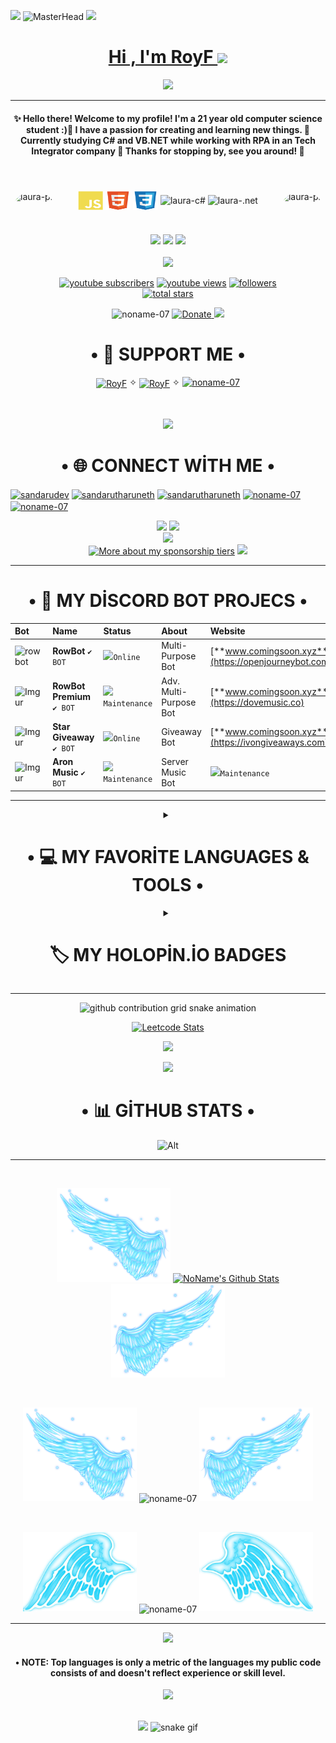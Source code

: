 <a href="https://github.com/404"><img src="https://user-images.githubusercontent.com/73097560/115834477-dbab4500-a447-11eb-908a-139a6edaec5c.gif"></a>
![MasterHead](https://cdn.discordapp.com/attachments/1006962822363750401/1203679780961128548/232446433-d5540fa2-fe28-4bb8-b929-cdb51fe61336.gif?ex=65d1f927&is=65bf8427&hm=d6ed9f60831b42aff0d1073bf6ddc636701c3328e1d9446913dcf243f968d7a4&)
<a href="https://github.com/404"><img src="https://user-images.githubusercontent.com/73097560/115834477-dbab4500-a447-11eb-908a-139a6edaec5c.gif"></a>
<!-- ![](https://komarev.com/ghpvc/?username=noname-07&color=blue) -->
<div align="center">
 <a href="https://github.com/noname-07">
  <h1 align="center">Hi , I'm RoyF <img src="https://media.giphy.com/media/hvRJCLFzcasrR4ia7z/giphy.gif" width="35"></h1>
<p align="center">
 
  <p align="center">
  <!-- Typing SVG by DenverCoder1 - https://github.com/DenverCoder1/readme-typing-svg -->
  <a href="https://github.com/DenverCoder1/readme-typing-svg">
    <img src="https://readme-typing-svg.demolab.com/?lines=Full-stack%20web%20and%20app%20developer;Experienced%20UI%2FUX%20Designer;10%2B%20years%20of%20coding%20experience;Always%20learning%20new%20things&font=Fira%20Code&center=true&width=440&height=45&color=f75c7e&vCenter=true&pause=1000&size=22" /></a>
</p>
 </p>
<hr/>
<!-- <h4 align="center">I'm a web developer and im currently learning programming languages like javascript, python, c++ etc.</h4> -->
<div align="center">
<!--
<img align="center" alt="zerotwo-pic" height="150" style="border-radius:50px;" src="https://media.giphy.com/media/O7b01gFko9Ohy/giphy.gif">
<img align="center" alt="zerotwo-pic" height="150" style="border-radius:50px;" src="https://c.tenor.com/yvGNPPoeZckAAAAC/darling-in.gif">
<img align="center" alt="zerotwo-pic" height="150" style="border-radius:50px;" src="https://media.giphy.com/media/eHQ5BsgBIBIGI/giphy.gif">
<img align="center" alt="zerotwo-pic" height="150" style="border-radius:50px;" src="https://media.giphy.com/media/j4h4FTCSkdfry/giphy.gif">
-->
  
  
  <div>
    
  <!-- <img align="center" height="165em" src="https://github-readme-stats.vercel.app/api?username=laurasiiia&show_icons=true&theme=tokyonight&include_all_commits=true&count_private=true"/>
  <img align="center" height="165em" src="https://github-readme-stats.vercel.app/api/top-langs/?username=laurasiiia&layout=compact&langs_count=7&theme=tokyonight"/> -->
   
</div>
  


  #### ✨ Hello there! Welcome to my profile! I'm a 21 year old computer science student :)👾 I have a passion for creating and learning new things. 🎨 Currently studying C# and VB.NET while working with RPA in an Tech Integrator company 🌱 Thanks for stopping by, see you around! 🌸
  
  
  #
  
<div style="display: inline_block" ><br>

  <img align="left" alt="laura-pic" height="150" style="border-radius:50px;" src="https://media.giphy.com/media/9vjgaOecdyJL38m03z/giphy.gif">

  <img align="center" alt="laura-Js" height="30" width="40" src="https://raw.githubusercontent.com/devicons/devicon/master/icons/javascript/javascript-plain.svg">
  <img align="center" alt="laura-HTML" height="30" width="40" src="https://raw.githubusercontent.com/devicons/devicon/master/icons/html5/html5-original.svg">
  <img align="center" alt="laura-CSS" height="30" width="40" src="https://raw.githubusercontent.com/devicons/devicon/master/icons/css3/css3-original.svg">
  <img align="center" alt="laura-c#" height="30" width"40" src="https://cdn.jsdelivr.net/gh/devicons/devicon/icons/csharp/csharp-original.svg" />
  <img align="center" alt="laura-.net" heigth="30" width="40" src="https://cdn.jsdelivr.net/gh/devicons/devicon/icons/dot-net/dot-net-plain.svg" />
          
          
 
  <img align="right" alt="laura-pic" height="150" style="border-radius:50px;" src="https://media.giphy.com/media/9vjgaOecdyJL38m03z/giphy.gif">
</div>
  
  #
  
<div> 
  <a href="https://www.linkedin.com/in/laura-loyola-5195aa213/" target="_blank"><img src="https://img.shields.io/badge/-LinkedIn-%230077B5?style=for-the-badge&logo=linkedin&logoColor=white" target="_blank"></a> 
  <a href="https://www.instagram.com/laurasiiia_/" target="_blank"><img src="https://img.shields.io/badge/-Instagram-%23E4405F?style=for-the-badge&logo=instagram&logoColor=white" target="_blank"></a>
  <a href = "mailto:lauraloyolarpeixoto@outlook.com"><img src="https://img.shields.io/badge/Microsoft_Outlook-0078D4?style=for-the-badge&logo=microsoft-outlook&logoColor=white" target="_blank"></a>
  
  </div>
<br>
  <a href="https://github.com/404"><img src="https://user-images.githubusercontent.com/73097560/115834477-dbab4500-a447-11eb-908a-139a6edaec5c.gif"></a>

 
  <p align="center">
      <a href="https://www.youtube.com/@mr.lawres?sub_confirmation=1">
         <img alt="youtube subscribers" title="Subscribe" src="https://custom-icon-badges.demolab.com/youtube/channel/subscribers/UCHrG-vbJeo7jqbOc5v53_7A?color=%23E05D44&label=SUBSCRIBE&logo=video&logoColor=white&style=for-the-badge&labelColor=CE4630"/></a> 
      <a href="https://www.youtube.com/@mr.lawres/videos">
         <img alt="youtube views" title="YouTube Views" src="https://custom-icon-badges.demolab.com/youtube/channel/views/UCHrG-vbJeo7jqbOc5v53_7A?color=%23E1AD0E&logo=eye&logoColor=white&style=for-the-badge&labelColor=C79600"/></a> 
      <a href="https://github.com/noname-07?tab=followers">
         <img alt="followers" title="Follow me" src="https://custom-icon-badges.demolab.com/github/followers/noname-07?color=236ad3&labelColor=1155ba&style=for-the-badge&logo=person-add&label=Follow&logoColor=white"/></a>
      <a href="https://github.com/noname-07?tab=repositories&sort=stargazers">
         <img alt="total stars" title="Total stars on GitHub" src="https://custom-icon-badges.demolab.com/github/stars/noname-07?color=55960c&style=for-the-badge&labelColor=488207&logo=star"/></a>
</p> 

<p align="center"> <img src="https://komarev.com/ghpvc/?username=noname-07&label=Profile%20views&color=0e75b6&style=plastic" alt="noname-07" /> <a href="https://www.youtube.com/c/noname-07">
    <img src="https://img.shields.io/badge/$-Support Me-ff69b4.svg?style=flat" alt="Donate" />
 <a href="https://github.com/404"><img src="https://user-images.githubusercontent.com/73097560/115834477-dbab4500-a447-11eb-908a-139a6edaec5c.gif"></a>
 <h1 align="center">• 💸 SUPPORT ME •</h1>
<p><a href="https://www.buymeacoffee.com/RoyF"> <img align="center" src="https://cdn.buymeacoffee.com/buttons/v2/default-yellow.png" height="50" width="210" alt="RoyF" /></a> ✧ <a href="https://ko-fi.com/RoyF"> <img align="center" src="https://cdn.ko-fi.com/cdn/kofi3.png?v=3" height="50" width="210" alt="RoyF" /></a> ✧ <a href="https://paypal.me/royfoffical"> <img src="https://github.com/andreostrovsky/donate-with-paypal/blob/master/dark.svg" height="50" width="210" alt="noname-07" /></a></p><br><br>
  </a> 
<a href="https://github.com/404"><img src="https://user-images.githubusercontent.com/73097560/115834477-dbab4500-a447-11eb-908a-139a6edaec5c.gif"></a></p>
 </a>
</div>

<h1 align="center">• 🌐 CONNECT WİTH ME •</h1>
<p align="left">
<a href="https://twitter.com/royfofficial" target="blank"><img align="center" src="https://raw.githubusercontent.com/rahuldkjain/github-profile-readme-generator/master/src/images/icons/Social/twitter.svg" alt="sandarudev" height="30" width="40" /></a>
<a href="https://instagram.com/royfofficial" target="blank"><img align="center" src="https://raw.githubusercontent.com/rahuldkjain/github-profile-readme-generator/master/src/images/icons/Social/instagram.svg" alt="sandarutharuneth" height="30" width="40" /></a>
<a href="https://facebook.com/royfofficial" target="blank"><img align="center" src="https://raw.githubusercontent.com/rahuldkjain/github-profile-readme-generator/master/src/images/icons/Social/facebook.svg" alt="sandarutharuneth" height="30" width="40" /></a>    
<a href="https://www.youtube.com/c/royfofficial" target="blank"><img align="center" src="https://raw.githubusercontent.com/rahuldkjain/github-profile-readme-generator/master/src/images/icons/Social/youtube.svg" alt="noname-07" height="30" width="40" /></a>
<a href="https://www.leetcode.com/royfofficial" target="blank"><img align="center" src="https://raw.githubusercontent.com/rahuldkjain/github-profile-readme-generator/master/src/images/icons/Social/leet-code.svg" alt="noname-07" height="30" width="40" /></a>
</p>
<a href="https://discord.gg/QZ3hWeJEEp"><img src="https://discord.com/api/guilds/815613595069054996/widget.png?style=banner2"></a>
<a href="https://discord.gg/QZ3hWeJEEp"><img src="https://discord.c99.nl/widget/theme-3/918463668679770173.png"></a>
<div align="center">
    <a href="https://discord.com/users/918463668679770173" title="Discord Account"><img src="https://lanyard.cnrad.dev/api/918463668679770173"></a>
</div>
<a href="https://github.com/sponsors/noname-07/"><img alt="More about my sponsorship tiers" title="Sponsorship Tiers" src="https://custom-icon-badges.demolab.com/badge/-More%20About%20My%20Sponsorship%20Tiers-1F222E?style=for-the-badge&logoColor=white&logo=link-external"/></a>
</
<a href="https://github.com/404"><img src="https://user-images.githubusercontent.com/73097560/115834477-dbab4500-a447-11eb-908a-139a6edaec5c.gif"></a>

---

<h1 align="center">• 🤖 MY DİSCORD BOT PROJECS •</h1>

| Bot | Name | Status | About | Website |
| :---- | :---- | :---- | :---- | :---- |
|![rowbot](https://cdn.discordapp.com/attachments/1006962822363750401/1193555297470513344/20240107_170218.png)| **RowBot** `✔ BOT` | <a href="https://github.com/404"><img src="https://cdn.discordapp.com/attachments/1006962822363750401/1193557846260985876/20240107_171233.gif"></a>`Online` | Multi-Purpose Bot | [**www.comingsoon.xyz**](https://openjourneybot.com) |
|![Imgur](https://cdn.discordapp.com/attachments/1006962822363750401/1193556132816490587/20240107_170505.png)| **RowBot Premium** `✔ BOT` | <a href="https://github.com/404"><img src="https://cdn.discordapp.com/attachments/1006962822363750401/1193560704482017280/20240107_172345.gif"></a>`Maintenance` | Adv. Multi-Purpose Bot | [**www.comingsoon.xyz**](https://dovemusic.co) |
|![Imgur](https://cdn.discordapp.com/attachments/1006962822363750401/1193556142941556936/20240107_170536.png)| **Star Giveaway** `✔ BOT` | <a href="https://github.com/404"><img src="https://cdn.discordapp.com/attachments/1006962822363750401/1193557846260985876/20240107_171233.gif"></a>`Online` | Giveaway Bot | [**www.comingsoon.xyz**](https://ivongiveaways.com) |
|![Imgur](https://cdn.discordapp.com/attachments/1006962822363750401/1193556163573334136/20240107_170547.png)| **Aron Music** `✔ BOT` | <a href="https://github.com/404"><img src="https://cdn.discordapp.com/attachments/1006962822363750401/1193560704482017280/20240107_172345.gif"></a>`Maintenance` | Server Music Bot | <a href="https://github.com/404"><img src="https://cdn.discordapp.com/attachments/1006962822363750401/1193560704482017280/20240107_172345.gif"></a>`Maintenance` |

---

<details> 
  <summary><h1>• 💻 MY FAVORİTE LANGUAGES & TOOLS •</h1></summary>
  <!-- Some badges are from https://github.com/Ileriayo/markdown-badges -->

  <h3>👨‍💻 Programming and Markup Languages</h3>

  <p>
      <a href="https://github.com/search?q=user%3ADenverCoder1+language%3Aassembly"><img alt="MIPS Assembly" src="https://custom-icon-badges.demolab.com/badge/Assembly-525252.svg?logo=asm-hex&logoColor=white"></a>
      <a href="https://github.com/search?q=user%3ADenverCoder1+language%3Abash"><img alt="Bash" src="https://img.shields.io/badge/Bash-121011.svg?logo=gnu-bash&logoColor=white"></a>
      <a href="https://github.com/search?q=user%3ADenverCoder1+language%3Ac"><img alt="C" src="https://custom-icon-badges.demolab.com/badge/C-03599C.svg?logo=c-in-hexagon&logoColor=white"></a>
      <a href="https://github.com/search?q=user%3ADenverCoder1+language%3Acpp"><img alt="C++" src="https://custom-icon-badges.demolab.com/badge/C++-9C033A.svg?logo=cpp2&logoColor=white"></a>
      <a href="https://github.com/search?q=user%3ADenverCoder1+language%3Acsharp"><img alt="C#" src="https://custom-icon-badges.demolab.com/badge/C%23-68217A.svg?logo=cs2&logoColor=white"></a>
      <a href="https://github.com/search?q=user%3ADenverCoder1+language%3Aceylon"><img alt="Ceylon" src="https://custom-icon-badges.demolab.com/badge/Ceylon-E39842.svg?logo=ceylon&logoColor=white"></a>
      <a href="https://github.com/search?q=user%3ADenverCoder1+language%3Acss"><img alt="CSS" src="https://img.shields.io/badge/CSS-1572B6.svg?logo=css3&logoColor=white"></a>
      <a href="https://github.com/search?q=user%3ADenverCoder1+language%3Ags"><img alt="Google Apps Script" src="https://custom-icon-badges.demolab.com/badge/Google%20Apps%20Script-02569B.svg?logo=gs&logoColor=white"></a>
      <a href="https://github.com/search?q=user%3ADenverCoder1+language%3Ahtml"><img alt="HTML" src="https://img.shields.io/badge/HTML-E34F26.svg?logo=html5&logoColor=white"></a>
      <a href="https://github.com/search?q=user%3ADenverCoder1+language%3Ajava"><img alt="Java" src="https://custom-icon-badges.demolab.com/badge/Java-007396.svg?logo=java&logoColor=white"></a>
      <a href="https://github.com/search?q=user%3ADenverCoder1+language%3Ajavascript"><img alt="JavaScript" src="https://img.shields.io/badge/JavaScript-F7DF1E.svg?logo=javascript&logoColor=black"></a>
      <a href="https://github.com/search?q=user%3ADenverCoder1+language%3Atex"><img alt="LaTeX" src="https://img.shields.io/badge/LaTeX-008080.svg?logo=LaTeX&logoColor=white"></a>
      <a href="https://github.com/search?q=user%3ADenverCoder1+language%3Amarkdown"><img alt="Markdown" src="https://img.shields.io/badge/Markdown-000000.svg?logo=markdown&logoColor=white"></a>
      <a href="https://github.com/search?q=user%3ADenverCoder1+language%3Ajavascript"><img alt="Node.js" src="https://img.shields.io/badge/Node.js-43853D.svg?logo=node.js&logoColor=white"></a>
      <a href="https://github.com/search?q=user%3ADenverCoder1+language%3Aphp"><img alt="PHP" src="https://img.shields.io/badge/PHP-777BB4.svg?logo=php&logoColor=white"></a>
      <a href="https://github.com/search?q=user%3ADenverCoder1+language%3Aprolog"><img alt="Prolog" src="https://custom-icon-badges.demolab.com/badge/Prolog-E61B23.svg?logo=swi-prolog&logoColor=white"></a>
      <a href="https://github.com/search?q=user%3ADenverCoder1+language%3Apython"><img alt="Python" src="https://img.shields.io/badge/Python-14354C.svg?logo=python&logoColor=white"></a>
      <a href="https://github.com/search?q=user%3ADenverCoder1+language%3Ar"><img alt="R" src="https://img.shields.io/badge/R-276DC3.svg?logo=r&logoColor=white"></a>
      <a href="https://github.com/search?q=user%3ADenverCoder1+language%3Arst"><img alt="Restructured Text" src="https://img.shields.io/badge/Restructured Text-3a4148.svg?logo=readthedocs&logoColor=white"></a>
      <a href="https://github.com/search?q=user%3ADenverCoder1+language%3Ascratch"><img alt="Scratch" src="https://img.shields.io/badge/Scratch-4D97FF.svg?logo=scratch&logoColor=white"></a>
      <a href="https://github.com/search?q=user%3ADenverCoder1+language%3Asql"><img alt="SQL" src="https://custom-icon-badges.demolab.com/badge/SQL-025E8C.svg?logo=database&logoColor=white"></a>
      <a href="https://github.com/search?q=user%3ADenverCoder1+language%3Asvg"><img alt="SVG+XML" src="https://img.shields.io/badge/SVG%2BXML-e0982c.svg?logo=svg&logoColor=white"></a>
      <a href="https://github.com/search?q=user%3ADenverCoder1+language%3AtypeScript"><img alt="TypeScript" src="https://img.shields.io/badge/TypeScript-007ACC.svg?logo=typescript&logoColor=white"></a>
  </p>

  <h3>🧰 Frameworks and Libraries</h3>

  <p>
      <a href="#"><img alt="Arduino" src="https://img.shields.io/badge/-Arduino-00979D?logo=Arduino&logoColor=white"></a>
      <a href="#"><img alt="BlissfulJS" src="https://custom-icon-badges.demolab.com/badge/Bliss.js-3dacc2.svg?logo=bliss&logoColor=white"></a>
      <a href="#"><img alt="Bootstrap" src="https://img.shields.io/badge/Bootstrap-7952B3.svg?logo=bootstrap&logoColor=white"></a>
      <a href="#"><img alt="Cordova" src="https://img.shields.io/badge/-Cordova-E8E8E8?logo=apache-cordova&logoColor=black"></a>
      <a href="#"><img alt="Discord.py" src="https://custom-icon-badges.demolab.com/badge/Discord.py-0d1620.svg?logo=dpy"></a>
      <a href="#"><img alt="Electron" src="https://img.shields.io/badge/Electron-20232e.svg?logo=electron&logoColor=white"></a>
      <a href="#"><img alt="Express.js" src="https://img.shields.io/badge/Express.js-404d59.svg?logo=express&logoColor=white"></a>
      <a href="#"><img alt="Flask" src="https://img.shields.io/badge/Flask-000000.svg?logo=flask&logoColor=white"></a>
      <a href="#"><img alt="GitHub Actions" src="https://img.shields.io/badge/GitHub%20Actions-2671E5.svg?logo=github%20actions&logoColor=white"></a>
      <a href"#"><img alt="Gunicorn" src="https://img.shields.io/badge/-Gunicorn-499848.svg?logo=gunicorn&logoColor=white"></a>
      <a href="#"><img alt="JUnit" src="https://custom-icon-badges.demolab.com/badge/JUnit-25A162.svg?logo=check-circle&logoColor=white"></a>
      <a href="#"><img alt="Material Design" src="https://img.shields.io/badge/Material%20Design-0081CB.svg?logo=material-design&logoColor=white"></a>
      <a href="#"><img alt="Nextcord" src="https://custom-icon-badges.demolab.com/badge/Nextcord-0d1620.svg?logo=nextcord"></a>
      <a href="#"><img alt="NumPy" src="https://img.shields.io/badge/Numpy-013243.svg?logo=numpy&logoColor=white"></a>
      <a href="#"><img alt="Pandas" src="https://img.shields.io/badge/Pandas-150458.svg?logo=pandas&logoColor=white"></a>
      <a href="#"><img alt="PHPUnit" src="https://custom-icon-badges.demolab.com/badge/PHPUnit-366488.svg?logo=test-tube&logoColor=white"></a>
      <a href="#"><img alt="Praw" src="https://custom-icon-badges.demolab.com/badge/Praw-ff3c0c.svg?logo=praw"></a>
      <a href="#"><img alt="Pytest" src="https://img.shields.io/badge/Pytest-0A9EDC.svg?logo=pytest&logoColor=white"></a>
      <a href="#"><img alt="React" src="https://img.shields.io/badge/React-20232a.svg?logo=react&logoColor=%2361DAFB"></a>
      <a href="#"><img alt="Slim" src="https://custom-icon-badges.demolab.com/badge/Slim-74a045.svg?logo=slim-php"></a>
      <a href="#"><img alt="Symfony" src="https://img.shields.io/badge/Symfony-111111.svg?logo=symfony&logoColor=white"></a>
      <a href="#"><img alt="SymPy" src="https://img.shields.io/badge/Sympy-3B5526.svg?logo=sympy&logoColor=white"></a>
      <a href="#"><img alt="TensorFlow" src="https://img.shields.io/badge/TensorFlow-FF6F00.svg?logo=TensorFlow&logoColor=white"></a>
      <a href="#"><img alt="Wordpress" src="https://img.shields.io/badge/Wordpress-21759B?logo=wordpress&logoColor=white"></a>
      <a href="#"><img alt="WPF (.Net)" src="https://img.shields.io/badge/WPF-5C2D91?logo=.net&logoColor=white"></a>
  </p>

  <h3>🗄️ Databases and Cloud Hosting</h3>

  <p>
      <a href="#"><img alt="GitHub Pages" src="https://img.shields.io/badge/GitHub%20Pages-327FC7.svg?logo=github&logoColor=white"></a>
      <a href="#"><img alt="Heroku" src="https://img.shields.io/badge/Heroku-430098.svg?logo=heroku&logoColor=white"></a>
      <a href="#"><img alt="MongoDB" src ="https://img.shields.io/badge/MongoDB-4ea94b.svg?logo=mongodb&logoColor=white"></a>
      <a href="#"><img alt="MySQL" src="https://img.shields.io/badge/MySQL-00f.svg?logo=mysql&logoColor=white"></a>
      <a href="#"><img alt="Notion" src="https://img.shields.io/badge/Notion-010101.svg?logo=notion&logoColor=white"></a>
      <a href="#"><img alt="Oracle" src ="https://img.shields.io/badge/Oracle-F00000.svg?logo=oracle&logoColor=white"></a>
      <a href="#"><img alt="PostgreSQL" src ="https://img.shields.io/badge/PostgreSQL-316192.svg?logo=postgresql&logoColor=white"></a>
      <a href="#"><img alt="Render" src="https://img.shields.io/badge/Render-00979D.svg?logo=render&logoColor=white"></a>
      <a href="#"><img alt="Repl.it" src="https://img.shields.io/badge/Repl.it-0D101E.svg?logo=Replit&logoColor=white"></a>
      <a href="#"><img alt="SQLite" src ="https://img.shields.io/badge/SQLite-07405e.svg?logo=sqlite&logoColor=white"></a>
      <a href="#"><img alt="Vercel" src="https://img.shields.io/badge/Vercel-000000.svg?logo=vercel&logoColor=white"></a>
  </p>

  <h3>💻 Software and Tools</h3>

  <p>
      <a href="#"><img alt="Adobe" src="https://img.shields.io/badge/Adobe-FF0000.svg?logo=adobe&logoColor=white"></a>
      <a href="#"><img alt="Android" src="https://img.shields.io/badge/Android-3DDC84?logo=android&logoColor=white"></a>
      <a href="#"><img alt="Android Studio" src="https://img.shields.io/badge/Android%20Studio-008678.svg?logo=android-studio&logoColor=white"></a>
      <a href="#"><img alt="Arch Linux" src="https://img.shields.io/badge/Arch%20Linux-1793D1.svg?logo=arch-linux&logoColor=white"></a>
      <a href="#"><img alt="Audacity" src="https://img.shields.io/badge/-Audacity-0000CC?logo=audacity&logoColor=white"></a>
      <a href="#"><img alt="Bitwarden" src="https://img.shields.io/badge/-Bitwarden-175DDC?logo=bitwarden&logoColor=white"></a>
      <a href="#"><img alt="Brave" src="https://img.shields.io/badge/-Brave-FB542B?logo=brave&logoColor=white"></a>
      <a href="#"><img alt="Construct 3" src="https://img.shields.io/badge/Construct%203-00b56a.svg?logo=construct-3&logoColor=white"></a>
      <a href="#"><img alt="Dark Reader" src="https://img.shields.io/badge/-Dark%20Reader-141E24?logo=dark-reader&logoColor=white"></a>
      <a href="#"><img alt="Dbeaver" src="https://custom-icon-badges.demolab.com/badge/-Dbeaver-372923?logo=dbeaver-mono&logoColor=white"></a>
      <a href="#"><img alt="Discord" src="https://img.shields.io/badge/-Discord-5865F2.svg?logo=discord&logoColor=white"></a>
      <a href="#"><img alt="Git" src="https://img.shields.io/badge/Git-F05033.svg?logo=git&logoColor=white"></a>
      <a href="#"><img alt="GitHub Desktop" src="https://img.shields.io/badge/GitHub%20Desktop-8034A9.svg?logo=github&logoColor=white"></a>
      <a href="#"><img alt="Google Sheets" src="https://img.shields.io/badge/Sheets-34A853.svg?logo=google%20sheets&logoColor=white"></a>
      <a href="#"><img alt="Inkscape" src="https://img.shields.io/badge/Inkscape-000000?logo=Inkscape&logoColor=white"></a>
      <a href="#"><img alt="Jupyter" src="https://img.shields.io/badge/Jupyter-F37626.svg?logo=Jupyter&logoColor=white"></a>
      <a href="#"><img alt="OBS Studio" src="https://img.shields.io/badge/-OBS-302E31?logo=obs-studio&logoColor=white"></a>
      <a href="#"><img alt="Photopea" src="https://img.shields.io/badge/Photopea-18A497?logo=photopea&logoColor=white"></a>
      <a href="#"><img alt="Postman" src="https://img.shields.io/badge/Postman-FF6C37?logo=postman&logoColor=white"></a>
      <a href="#"><img alt="SonarLint" src="https://img.shields.io/badge/-SonarLint-CB2029?logo=sonarlint&logoColor=white"></a>
      <a href="#"><img alt="Stack Overflow" src="https://img.shields.io/badge/-Stack%20Overflow-FE7A16?logo=stack-overflow&logoColor=white"></a>
      <a href="#"><img alt="Visual Studio Code" src="https://img.shields.io/badge/Visual%20Studio%20Code-0078d7.svg?logo=visual-studio-code&logoColor=white"></a>
  </p>
</details>

<details> 
  <summary><h1>🏷️ MY HOLOPİN.İO BADGES</h1></summary>

  <p><a href="https://holopin.io/@noname07"><img src="https://holopin.me/noname07" alt="@noname07&#39;s Holopin board"></a></p>
</details>
<!--
<h3 align="left">Tools:</h3>

<p align="center">
  <a href="https://skillicons.dev">
    <img src="https://skillicons.dev/icons?i=ae,androidstudio,appwrite,arduino,au,blender,git,bootstrap,codepen,bots,figma,flutter,idea,ai,md,nginx,ps,powershell,pr,unity,unreal,vscode,xd" />
  </a>
</p>

---

<h3 align="left">Languages:</h3>

<p align="center">
  <a href="https://skillicons.dev">
    <img src="https://skillicons.dev/icons?i=babel,bash,c,cs,cpp,html,css,js,docker,dotnet,electron,java,python,kotlin,mongodb,mysql,nextjs,nodejs,php,react,rust,swift,tailwind,ts,vite" />
  </a>
</p>

---

<h3 align="left">Services:</h3>

<p align="center">
  <a href="https://skillicons.dev">
    <img src="https://skillicons.dev/icons?i=aws,azure,cloudflare,devto,firebase,gcp,discord,github,heroku,netlify,vercel,replit,instagram,twitter,linkedin,postman,stackoverflow,webflow,wordpress" />
  </a>
</p> -->

---

<!--
![Solidity](https://img.shields.io/badge/Solidity-%23363636.svg?style=for-the-badge&logo=solidity&logoColor=white)
![Python](https://img.shields.io/badge/python-3670A0?style=for-the-badge&logo=python&logoColor=ffdd54)
![JavaScript](https://img.shields.io/badge/javascript-%23323330.svg?style=for-the-badge&logo=javascript&logoColor=%23F7DF1E)
![React](https://img.shields.io/badge/react-%2320232a.svg?style=for-the-badge&logo=react&logoColor=%2361DAFB)
![C++](https://img.shields.io/badge/-C++-365dbf.svg?logo=C%2B%2B&style=for-the-badge)
![HTML5](https://img.shields.io/badge/html5-%23E34F26.svg?style=for-the-badge&logo=html5&logoColor=white)
![CSS3](https://img.shields.io/badge/css3-%231572B6.svg?style=for-the-badge&logo=css3&logoColor=white)
![Go](https://img.shields.io/badge/go-%2300ADD8.svg?style=for-the-badge&logo=go&logoColor=white)
![Git](https://img.shields.io/badge/git-%23F05033.svg?style=for-the-badge&logo=git&logoColor=white)
![Bootstrap](https://img.shields.io/badge/bootstrap-%23563D7C.svg?style=for-the-badge&logo=bootstrap&logoColor=white)
![Jquery](https://img.shields.io/badge/jQuery-%230769AD.svg?logo=jquery&style=for-the-badge&logoColor=white)
![Next JS](https://img.shields.io/badge/Next-black.svg?logo=next.js&style=for-the-badge&logoColor=white)
![NodeJS](https://img.shields.io/badge/node.js-6DA55F?style=for-the-badge&logo=node.js&logoColor=white)
![Express.js](https://img.shields.io/badge/express.js-%23404d59.svg?style=for-the-badge&logo=express&logoColor=%2361DAFB)
![MySQL](https://img.shields.io/badge/mysql-%2300f.svg?style=for-the-badge&logo=mysql&logoColor=white)
![MongoDB](https://img.shields.io/badge/MongoDB-%234ea94b.svg?style=for-the-badge&logo=mongodb&logoColor=white)
![Java](https://img.shields.io/badge/java-%23ED8B00.svg?style=for-the-badge&logo=java&logoColor=white)
![Ubuntu](https://img.shields.io/badge/-Ubuntu-6F52B5.svg?logo=ubuntu&style=for-the-badge)
![Docker](https://img.shields.io/badge/docker-%230db7ed.svg?style=for-the-badge&logo=docker&logoColor=white)
<a href="https://github.com/404"><img src="https://user-images.githubusercontent.com/73097560/115834477-dbab4500-a447-11eb-908a-139a6edaec5c.gif"></a>
-->

<picture>
  <source media="(prefers-color-scheme: dark)" srcset="https://raw.githubusercontent.com/noname-07/noname-07/output/github-contribution-grid-snake-dark.svg">
  <source media="(prefers-color-scheme: light)" srcset="https://raw.githubusercontent.com/noname-07/noname-07/output/github-contribution-grid-snake.svg">
  <img alt="github contribution grid snake animation" src="https://raw.githubusercontent.com/noname-07/noname-07/output/github-contribution-grid-snake.svg">
</picture>

<!-- ![snake gif](https://github.com/noname-07/noname-07/blob/output/github-contribution-grid-snake.gif) -->

[![Leetcode Stats](https://leetcard.jacoblin.cool/noname-07?theme=unicorn)](https://leetcode.com/noname-07/)

![](https://github-profile-summary-cards.vercel.app/api/cards/profile-details?username=noname-07&theme=vue)

<a href="https://github.com/404"><img src="https://user-images.githubusercontent.com/73097560/115834477-dbab4500-a447-11eb-908a-139a6edaec5c.gif"></a>
# • 📊 GİTHUB STATS •

![Alt](https://repobeats.axiom.co/api/embed/829458f59b8c767822414b08c808ba8621b6bad8.svg "Repobeats analytics image")

---

 <br />
 
  <p align="center">
  <a>
    <img heigth="160" width="182" src="https://github.com/noname-07/noname-07/blob/main/img/Bird%20Wing%20Left.png">
      <a href="https://github.com/anuraghazra/github-readme-stats"><img alt="NoName's Github Stats" src="https://github-readme-stats.vercel.app/api?username=noname-07&show_icons=true&count_private=true&theme=material-palenight" height="192px"/></a>
    <img heigth="160" width="182" src="https://github.com/noname-07/noname-07/blob/main/img/Bird%20Wing%20Right.png">
  </a>
</p>

  
<br />


 
 <p align="center">
  <a>
    <img heigth="160" width="182" src="https://github.com/noname-07/noname-07/blob/main/img/Bird%20Wing%20Left.png">
    <img align="center" src="https://github-readme-streak-stats.herokuapp.com/?user=noname-07&theme=material-palenight&hide_border=false" alt="noname-07" width="55%" />
    <img heigth="160" width="182" src="https://github.com/noname-07/noname-07/blob/main/img/Bird%20Wing%20Right.png">
  </a>
</p>
 

 
 <br />
 
  
  
  <p align="center">
  <a>
    <img heigth="160" width="182" src="https://github.com/noname-07/noname-07/blob/main/img/Bird%20Wing%20Bottom%20Left.png">
    <img align="center" src="https://github-readme-stats.vercel.app/api/top-langs/?username=noname-07&theme=material-palenight&hide_border=false&include_all_commits=false&count_private=false&layout=compact" alt="noname-07" />
    <img heigth="160" width="182" src="https://github.com/noname-07/noname-07/blob/main/img/Bird%20Wing%20Bottom%20Right.png">
  </a>
</p>
 <hr/>
<a href="https://github.com/404"><img src="https://user-images.githubusercontent.com/73097560/115834477-dbab4500-a447-11eb-908a-139a6edaec5c.gif"></a> 
  <h4 align="center"><b>• NOTE:</b> Top languages is only a metric of the languages my public code consists of and doesn't reflect experience or skill level.</h4>
 <a href="https://github.com/404"><img src="https://user-images.githubusercontent.com/73097560/115834477-dbab4500-a447-11eb-908a-139a6edaec5c.gif"></a> 
  <br>
  
  
 <!--
 [![Top Langs](https://github-readme-stats.vercel.app/api/top-langs/?username=noname-07&layout=compact&langs_count=25&title_color=0000ee&text_color=ffffff&bg_color=000000&hide_border=true)](https://github.com/noname-07/github-readme-stats)
-->


<br />

![](https://github-profile-trophy.vercel.app/?username=noname-07&theme=dracula&no-frame=false&no-bg=false&margin-w=4)
![snake gif](https://github.com/YOUR_USERNAME/YOUR_USERNAME/blob/output/github-contribution-grid-snake.gif)
<br />

<br />


